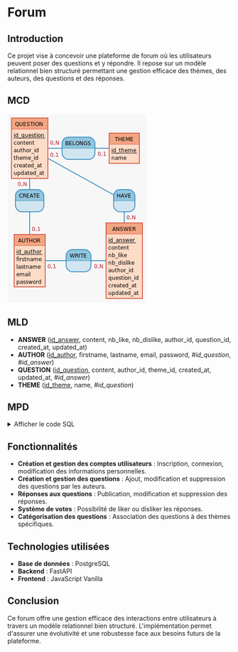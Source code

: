 # Forum

## Introduction

Ce projet vise à concevoir une plateforme de forum où les utilisateurs peuvent poser des questions et y répondre. Il repose sur un modèle relationnel bien structuré permettant une gestion efficace des thèmes, des auteurs, des questions et des réponses.

## MCD

![MCD](MCD.PNG)

## MLD

<!-- Generated by Mocodo 4.2.12 -->

- **ANSWER** (<u>id_answer</u>, content, nb_like, nb_dislike, author_id, question_id, created_at, updated_at)
- **AUTHOR** (<u>id_author</u>, firstname, lastname, email, password, _#id_question_, _#id_answer_)
- **QUESTION** (<u>id_question</u>, content, author_id, theme_id, created_at, updated_at, _#id_answer_)
- **THEME** (<u>id_theme</u>, name, _#id_question_)

## MPD

<details>
  <summary>Afficher le code SQL</summary>
  <pre><code>
-- CREATE DATABASE forum;

-- \c forum;

-- Désactiver temporairement les contraintes de clé étrangère
SET session_replication_role = 'replica';

-- Supprimer toutes les tables, vues et séquences
DO $$
DECLARE
    r RECORD;
BEGIN
    -- Supprimer les tables
    FOR r IN (SELECT tablename FROM pg_tables WHERE schemaname = 'public') LOOP
        EXECUTE 'DROP TABLE IF EXISTS ' || quote_ident(r.tablename) || ' CASCADE';
    END LOOP;

    -- Supprimer les vues
    FOR r IN (SELECT viewname FROM pg_views WHERE schemaname = 'public') LOOP
        EXECUTE 'DROP VIEW IF EXISTS ' || quote_ident(r.viewname) || ' CASCADE';
    END LOOP;

    -- Supprimer les séquences (auto-incrément)
    FOR r IN (SELECT relname FROM pg_class WHERE relkind = 'S' AND relnamespace = 'public'::regnamespace) LOOP
        EXECUTE 'DROP SEQUENCE IF EXISTS ' || quote_ident(r.relname) || ' CASCADE';
    END LOOP;
END $$;

-- Réactiver les contraintes de clé étrangère
SET session_replication_role = 'origin';

-- Création de la table "author" (mot-clé réservé, donc guillemets)
CREATE TABLE author (
    id_author UUID PRIMARY KEY DEFAULT gen_random_uuid(),
    firstname VARCHAR(255) NOT NULL,
    lastname VARCHAR(255) NOT NULL,
    email VARCHAR(255) UNIQUE NOT NULL CHECK (email = LOWER(email)),
    password VARCHAR(255) NOT NULL
);

-- Création de la table "theme"
CREATE TABLE theme (
    id_theme UUID PRIMARY KEY DEFAULT gen_random_uuid(),
    name VARCHAR(255) UNIQUE NOT NULL
);

-- Création de la table "question"
CREATE TABLE question (
    id_question UUID PRIMARY KEY DEFAULT gen_random_uuid(),
    content TEXT NOT NULL,
    author_id UUID NOT NULL,
    theme_id UUID NOT NULL,
    created_at TIMESTAMPTZ DEFAULT NOW() NOT NULL,
    updated_at TIMESTAMPTZ DEFAULT NULL,
    CONSTRAINT fk_question_author FOREIGN KEY (author_id) REFERENCES author(id_author) ON DELETE CASCADE,
    CONSTRAINT fk_question_theme FOREIGN KEY (theme_id) REFERENCES theme(id_theme) ON DELETE CASCADE
);

-- Création de la table "answer"
CREATE TABLE answer (
    id_answer UUID PRIMARY KEY DEFAULT gen_random_uuid(),
    content TEXT NOT NULL,
    nb_like INTEGER DEFAULT 0 NOT NULL CHECK (nb_like >= 0),
    nb_dislike INTEGER DEFAULT 0 NOT NULL CHECK (nb_dislike >= 0),
    author_id UUID NOT NULL,
    question_id UUID NOT NULL,
    created_at TIMESTAMPTZ DEFAULT NOW() NOT NULL,
    updated_at TIMESTAMPTZ DEFAULT NULL,
    CONSTRAINT fk_answer_author FOREIGN KEY (author_id) REFERENCES author(id_author) ON DELETE CASCADE,
    CONSTRAINT fk_answer_question FOREIGN KEY (question_id) REFERENCES question(id_question) ON DELETE CASCADE
);

-- Index pour accélérer les requêtes
CREATE INDEX idx_question_author_id ON question(author_id);
CREATE INDEX idx_question_theme_id ON question(theme_id);
CREATE INDEX idx_answer_author_id ON answer(author_id);
CREATE INDEX idx_answer_question_id ON answer(question_id);
  </code></pre>
</details>

## Fonctionnalités

- **Création et gestion des comptes utilisateurs** : Inscription, connexion, modification des informations personnelles.
- **Création et gestion des questions** : Ajout, modification et suppression des questions par les auteurs.
- **Réponses aux questions** : Publication, modification et suppression des réponses.
- **Système de votes** : Possibilité de liker ou disliker les réponses.
- **Catégorisation des questions** : Association des questions à des thèmes spécifiques.

## Technologies utilisées

- **Base de données** : PostgreSQL
- **Backend** : FastAPI
- **Frontend** : JavaScript Vanilla

## Conclusion

Ce forum offre une gestion efficace des interactions entre utilisateurs à travers un modèle relationnel bien structuré. L'implémentation permet d'assurer une évolutivité et une robustesse face aux besoins futurs de la plateforme.
